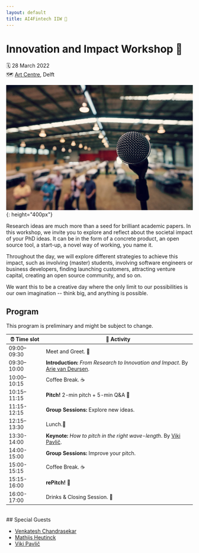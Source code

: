 ```yaml
---
layout: default
title: AI4Fintech IIW 🦄
---
```


# Innovation and Impact Workshop 🦄
🗓 28 March 2022<br/>
🗺 [Art Centre], Delft

![Mic Jumbotron](./img/jumbotron-iiw.jpg){: height="400px"}

Research ideas are much more than a seed for brilliant academic papers.
In this workshop, we invite you to explore and reflect about the societal impact of your PhD ideas. It can be in the form of a concrete product, an open source tool, a start-up, a novel way of working, you name it.

Throughout the day, we will explore different strategies to achieve this impact, such as involving (master) students, involving software engineers or business developers, finding launching customers, attracting venture capital, creating an open source community, and so on.

We want this to be a creative day where the only limit to our possibilities is our own imagination -- think big, and anything is possible.

## Program

This program is preliminary and might be subject to change.

 ⏰&nbsp;Time&nbsp;slot | 🎤 Activity
----------------| --------------|
 09:00–09:30    | Meet and Greet. 👋
 09:30–10:00    | **Introduction:** *From Research to Innovation and Impact*. By [Arie van Deursen].
 10:00–10:15    | Coffee Break. ☕️
 10:15–11:15    | **Pitch!** 2-min pitch + 5-min Q&A 📣
 11:15-12:15    | **Group Sessions:** Explore new ideas. 
 12:15–13:30    | Lunch.🍕
 13:30-14:00    | **Keynote:** *How to pitch in the right wave-length*. By [Viki Pavlič].
 14:00-15:00    | **Group Sessions:** Improve your pitch.
 15:00-15:15    | Coffee Break. ☕️
 15:15-16:00    | **rePitch!** 🏅
 16:00-17:00    | Drinks & Closing Session. 🍷
 
<!-- Notes:
- it would be nice to record these pitches. They would fit well the social media platform and we could be posting throughout the next months.
- During group sessions, students improve their pitch or create a new one but all of them will pitch again.
-->

<br/>
##  Special Guests

- [Venkatesh Chandrasekar]
- [Mathijs Heutinck]
- [Viki Pavlič]

[Art Centre]: https://www.artcentredelft.com
[Arie van Deursen]: https://avandeursen.com
[Venkatesh Chandrasekar]: https://www.linkedin.com/in/venchandrasekar/
[Mathijs Heutinck]: https://www.linkedin.com/in/mathijs-heutinck-8251a886/
[Viki Pavlič]: https://www.linkedin.com/in/vikipavlic
